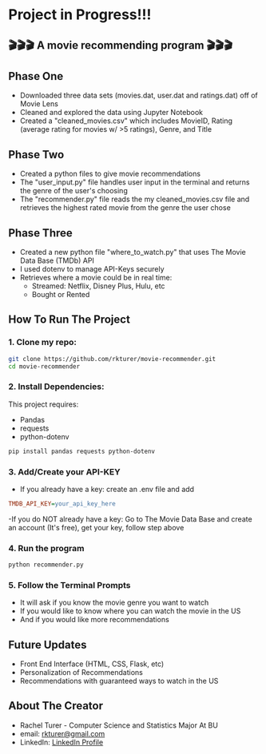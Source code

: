# **Project in Progress!!!**

## 🎬🎬🎬 A movie recommending program 🎬🎬🎬

## **Phase One**

- Downloaded three data sets (movies.dat, user.dat and ratings.dat) off of Movie Lens 
- Cleaned and explored the data using Jupyter Notebook 
- Created a "cleaned_movies.csv" which includes MovieID, Rating (average rating for movies w/ >5 ratings), Genre, and Title

## **Phase Two**

- Created a python files to give movie recommendations
- The "user_input.py" file handles user input in the terminal and returns the genre of the user's choosing
- The "recommender.py" file reads the my cleaned_movies.csv file and retrieves the highest rated movie from the genre the user chose

## **Phase Three**

- Created a new python file "where_to_watch.py" that uses The Movie Data Base (TMDb) API 
- I used dotenv to manage API-Keys securely 
- Retrieves where a movie could be in real time:
  - Streamed: Netflix, Disney Plus, Hulu, etc 
  - Bought or Rented

## **How To Run The Project**
### 1. Clone my repo:
```bash
git clone https://github.com/rkturer/movie-recommender.git
cd movie-recommender
```

### 2. Install Dependencies:
This project requires:
* Pandas
* requests
* python-dotenv

```bash
pip install pandas requests python-dotenv
```

### 3. Add/Create your API-KEY
- If you already have a key: create an .env file and add
```ini
TMDB_API_KEY=your_api_key_here
```
-If you do NOT already have a key: Go to The Movie Data Base and create an account (It's free), get your key, follow step above

### 4. Run the program
```bash
python recommender.py
```

### 5. Follow the Terminal Prompts
- It will ask if you know the movie genre you want to watch
- If you would like to know where you can watch the movie in the US
- And if you would like more recommendations

## Future Updates
- Front End Interface (HTML, CSS, Flask, etc)
- Personalization of Recommendations
- Recommendations with guaranteed ways to watch in the US

## About The Creator
- Rachel Turer - Computer Science and Statistics Major At BU
- email: <a href="mailto:rkturer@gmail.com" target="_blank">rkturer@gmail.com</a>
- LinkedIn: <a href="https://www.linkedin.com/in/rkturer/" target="_blank">LinkedIn Profile</a>




